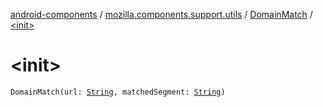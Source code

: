 [android-components](../../index.md) / [mozilla.components.support.utils](../index.md) / [DomainMatch](index.md) / [&lt;init&gt;](./-init-.md)

# &lt;init&gt;

`DomainMatch(url: `[`String`](https://kotlinlang.org/api/latest/jvm/stdlib/kotlin/-string/index.html)`, matchedSegment: `[`String`](https://kotlinlang.org/api/latest/jvm/stdlib/kotlin/-string/index.html)`)`